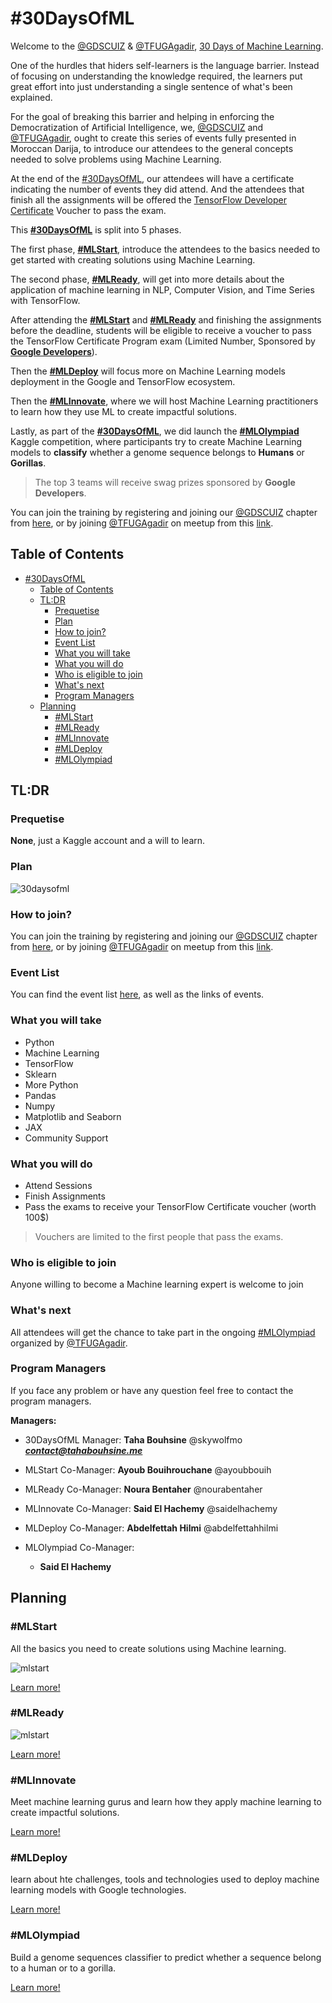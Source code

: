 # #30DaysOfML

Welcome to the [@GDSCUIZ](https://gdsc.community.dev/university-of-ibn-zohr/) & [@TFUGAgadir](https://www.meetup.com/TFUGAgadir), [30 Days of Machine Learning](https://gdscuiz.github.io/30daysofml).

One of the hurdles that hiders self-learners is the language barrier. Instead of focusing on understanding the knowledge required, the learners put great effort into just understanding a single sentence of what's been explained.

For the goal of breaking this barrier and helping in enforcing the Democratization of Artificial Intelligence, we, [@GDSCUIZ](https://gdsc.community.dev/university-of-ibn-zohr/) and [@TFUGAgadir](https://www.meetup.com/TFUGAgadir), ought to create this series of events fully presented in Moroccan Darija, to introduce our attendees to the general concepts needed to solve problems using Machine Learning.

At the end of the [#30DaysOfML](https://gdscuiz.github.io/30daysofml), our attendees will have a certificate indicating the number of events they did attend. And the attendees that finish all the assignments will be offered the [TensorFlow Developer Certificate](https://www.tensorflow.org/certificate) Voucher to pass the exam.

This [**#30DaysOfML**](https://gdscuiz.github.io/30daysofml) is split into 5 phases.

The first phase, [**#MLStart**](https://gdscuiz.github.io/30daysofml/events/mlstart), introduce the attendees to the basics needed to get started with creating solutions using Machine Learning.

The second phase, [**#MLReady**](https://gdscuiz.github.io/30daysofml/events/mlready), will get into more details about the application of machine learning in NLP, Computer Vision, and Time Series with TensorFlow.

After attending the [**#MLStart**](https://gdscuiz.github.io/30daysofml/events/mlstart) and [**#MLReady**](https://gdscuiz.github.io/30daysofml/events/mlready) and finishing the assignments before the deadline, students will be eligible to receive a voucher to pass the TensorFlow Certificate Program exam (Limited Number, Sponsored by [**Google Developers**]()).

Then the [**#MLDeploy**](https://gdscuiz.github.io/30daysofml/events/mldeploy) will focus more on Machine Learning models deployment in the Google and TensorFlow ecosystem.

Then the [**#MLInnovate**](https://gdscuiz.github.io/30daysofml/events/mlinnovate), where we will host Machine Learning practitioners to learn how they use ML to create impactful solutions.

Lastly, as part of the [**#30DaysOfML**](https://gdscuiz.github.io/30daysofml), we did launch the [**#MLOlympiad**](https://gdscuiz.github.io/30daysofml/events/mlolympiad) Kaggle competition, where participants try to create Machine Learning models to **classify** whether a genome sequence belongs to **Humans** or **Gorillas**. 

> The top 3 teams will receive swag prizes sponsored by **Google Developers**.


You can join the training by registering and joining our [@GDSCUIZ](https://gdsc.community.dev/university-of-ibn-zohr/) chapter from [here](https://gdsc.community.dev/university-of-ibn-zohr/), or by joining [@TFUGAgadir](https://www.meetup.com/TFUGAgadir) on meetup from this [link](https://www.meetup.com/TFUGAgadir).

## Table of Contents
- [#30DaysOfML](#30daysofml)
  - [Table of Contents](#table-of-contents)
  - [TL:DR](#tldr)
    - [Prequetise](#prequetise)
    - [Plan](#plan)
    - [How to join?](#how-to-join)
    - [Event List](#event-list)
    - [What you will take](#what-you-will-take)
    - [What you will do](#what-you-will-do)
    - [Who is eligible to join](#who-is-eligible-to-join)
    - [What's next](#whats-next)
    - [Program Managers](#program-managers)
  - [Planning](#planning)
    - [#MLStart](#mlstart)
    - [#MLReady](#mlready)
    - [#MLInnovate](#mlinnovate)
    - [#MLDeploy](#mldeploy)
    - [#MLOlympiad](#mlolympiad)


## TL:DR

### Prequetise

**None**, just a Kaggle account and a will to learn.

### Plan

![30daysofml](docs/out/30DaysOFML_Sol_chal.png)

### How to join?

You can join the training by registering and joining our [@GDSCUIZ](https://gdsc.community.dev/university-of-ibn-zohr/) chapter from [here](https://gdsc.community.dev/university-of-ibn-zohr/), or by joining [@TFUGAgadir](https://www.meetup.com/TFUGAgadir) on meetup from this [link](https://www.meetup.com/TFUGAgadir).

### Event List

You can find the event list [here](https://gdscuiz.github.io/30daysofml/events_list/), as well as the links of events.

### What you will take

- Python
- Machine Learning
- TensorFlow
- Sklearn
- More Python
 - Pandas
 - Numpy
 - Matplotlib and Seaborn
 - JAX
- Community Support

### What you will do
- Attend Sessions
- Finish Assignments
- Pass the exams to receive your TensorFlow Certificate voucher (worth 100$) 

> Vouchers are limited to the first people that pass the exams.

### Who is eligible to join
Anyone willing to become a Machine learning expert is welcome to join

### What's next

All attendees will get the chance to take part in the ongoing [#MLOlympiad](https://www.kaggle.com/c/ml-olympiad-gdscuiz-and-tfugagadir) organized by [@TFUGAgadir](https://www.meetup.com/TFUGAgadir).

### Program Managers
If you face any problem or have any question feel free to contact the program managers.

**Managers:**


- 30DaysOfML Manager: **Taha Bouhsine**  @skywolfmo ***contact@tahabouhsine.me***

- MLStart Co-Manager: **Ayoub Bouihrouchane** @ayoubbouih


- MLReady Co-Manager: **Noura Bentaher** @nourabentaher

- MLInnovate Co-Manager: **Said El Hachemy** @saidelhachemy

- MLDeploy Co-Manager: **Abdelfettah Hilmi** @abdelfettahhilmi

- MLOlympiad Co-Manager: 
    - **Said El Hachemy**

## Planning

### #MLStart
All the basics you need to create solutions using Machine learning.

![mlstart](out/puml/mlstart/MLStart.svg)

[Learn more!](http://gdscuiz.github.io/30daysofml/events/mlstart/)


### #MLReady

![mlstart](out/puml/mlready_roadmap/MLReady.svg)

[Learn more!](http://gdscuiz.github.io/30daysofml/events/mlready/)

### #MLInnovate

Meet machine learning gurus and learn how they apply machine learning to create impactful solutions.

[Learn more!](http://gdscuiz.github.io/30daysofml/events/mlready/)

### #MLDeploy
learn about hte challenges, tools and technologies used to deploy machine learning models with Google technologies.

[Learn more!](http://gdscuiz.github.io/30daysofml/events/mlready/)

### #MLOlympiad

Build a genome sequences classifier to predict whether a sequence belong to a human or to a gorilla.

[Learn more!](https://www.kaggle.com/c/ml-olympiad-gdscuiz-and-tfugagadir)
